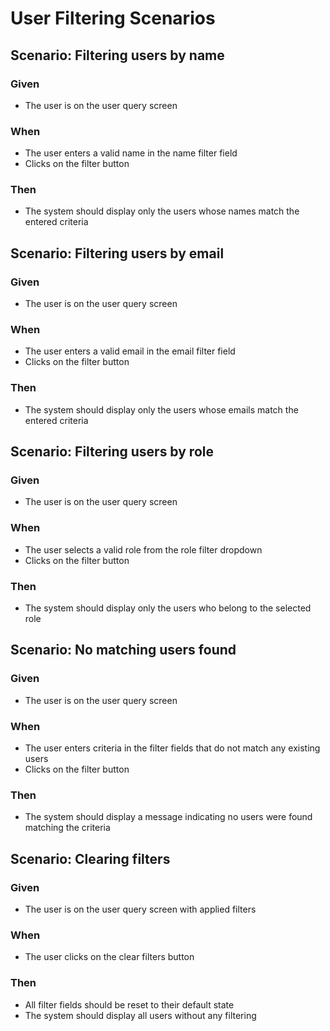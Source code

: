 # User Filtering Scenarios

## Scenario: Filtering users by name

### Given
- The user is on the user query screen

### When
- The user enters a valid name in the name filter field
- Clicks on the filter button

### Then
- The system should display only the users whose names match the entered criteria

## Scenario: Filtering users by email

### Given
- The user is on the user query screen

### When
- The user enters a valid email in the email filter field
- Clicks on the filter button

### Then
- The system should display only the users whose emails match the entered criteria

## Scenario: Filtering users by role

### Given
- The user is on the user query screen

### When
- The user selects a valid role from the role filter dropdown
- Clicks on the filter button

### Then
- The system should display only the users who belong to the selected role

## Scenario: No matching users found

### Given
- The user is on the user query screen

### When
- The user enters criteria in the filter fields that do not match any existing users
- Clicks on the filter button

### Then
- The system should display a message indicating no users were found matching the criteria

## Scenario: Clearing filters

### Given
- The user is on the user query screen with applied filters

### When
- The user clicks on the clear filters button

### Then
- All filter fields should be reset to their default state
- The system should display all users without any filtering
